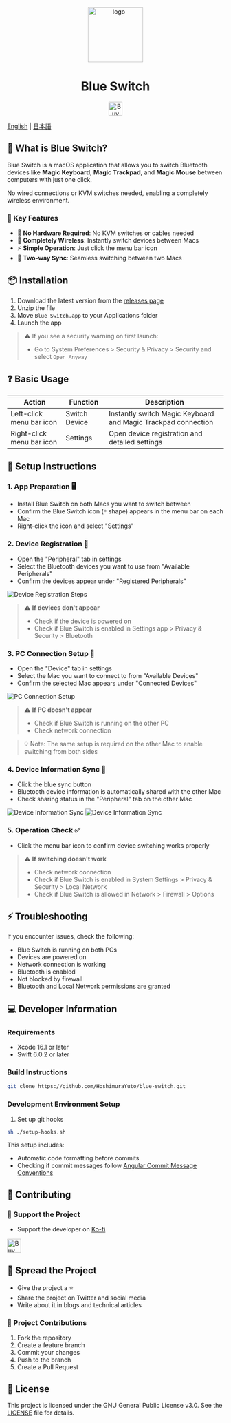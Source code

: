 <div align="center">
  <a href="https://github.com/HoshimuraYuto/blue-switch">
    <img width="128" src="./assets/icon.png" alt="logo">
  </a>
  <h1>Blue Switch</h1>
</div>

<p align="center" style="display: flex; justify-content: center; gap: 20px;">
  <a href="https://ko-fi.com/hoshimurayuto">
    <img src="https://ko-fi.com/img/githubbutton_sm.svg" alt="Buy Me a Coffee at ko-fi.com" height="32">
  </a>
</p>

[English](./README.md) | [日本語](./README.ja.md)

## 🌟 What is Blue Switch?

Blue Switch is a macOS application that allows you to switch Bluetooth devices like **Magic Keyboard**, **Magic Trackpad**, and **Magic Mouse** between computers with just one click.

No wired connections or KVM switches needed, enabling a completely wireless environment.

### 🚀 Key Features

- 🔌 **No Hardware Required**: No KVM switches or cables needed
- 📱 **Completely Wireless**: Instantly switch devices between Macs
- ⚡ **Simple Operation**: Just click the menu bar icon
- 🔄 **Two-way Sync**: Seamless switching between two Macs

## 📦 Installation

1. Download the latest version from the [releases page](https://github.com/HoshimuraYuto/blue-switch/releases)
2. Unzip the file
3. Move `Blue Switch.app` to your Applications folder
4. Launch the app

> ⚠️ If you see a security warning on first launch:
>
> - Go to System Preferences > Security & Privacy > Security and select `Open Anyway`

## ❓ Basic Usage

| Action                    | Function      | Description                                                   |
| ------------------------- | ------------- | ------------------------------------------------------------- |
| Left-click menu bar icon  | Switch Device | Instantly switch Magic Keyboard and Magic Trackpad connection |
| Right-click menu bar icon | Settings      | Open device registration and detailed settings                |

## 🔧 Setup Instructions

### 1. App Preparation 🖥️

- Install Blue Switch on both Macs you want to switch between
- Confirm the Blue Switch icon (`*` shape) appears in the menu bar on each Mac
- Right-click the icon and select "Settings"

### 2. Device Registration 🔌

- Open the "Peripheral" tab in settings
- Select the Bluetooth devices you want to use from "Available Peripherals"
- Confirm the devices appear under "Registered Peripherals"

![Device Registration Steps](./assets/video-1.gif)

> ⚠️ **If devices don't appear**
>
> - Check if the device is powered on
> - Check if Blue Switch is enabled in Settings app > Privacy & Security > Bluetooth

### 3. PC Connection Setup 🔗

- Open the "Device" tab in settings
- Select the Mac you want to connect to from "Available Devices"
- Confirm the selected Mac appears under "Connected Devices"

![PC Connection Setup](./assets/video-2.gif)

> ⚠️ **If PC doesn't appear**
>
> - Check if Blue Switch is running on the other PC
> - Check network connection

> 💡 Note: The same setup is required on the other Mac to enable switching from both sides

### 4. Device Information Sync 🔄

- Click the blue sync button
- Bluetooth device information is automatically shared with the other Mac
- Check sharing status in the "Peripheral" tab on the other Mac

![Device Information Sync](./assets/video-3.gif)
![Device Information Sync](./assets/video-4.gif)

### 5. Operation Check ✅

- Click the menu bar icon to confirm device switching works properly

> ⚠️ **If switching doesn't work**
>
> - Check network connection
> - Check if Blue Switch is enabled in System Settings > Privacy & Security > Local Network
> - Check if Blue Switch is allowed in Network > Firewall > Options

## ⚡️ Troubleshooting

If you encounter issues, check the following:

- Blue Switch is running on both PCs
- Devices are powered on
- Network connection is working
- Bluetooth is enabled
- Not blocked by firewall
- Bluetooth and Local Network permissions are granted

## 💻 Developer Information

### Requirements

- Xcode 16.1 or later
- Swift 6.0.2 or later

### Build Instructions

```bash
git clone https://github.com/HoshimuraYuto/blue-switch.git
```

### Development Environment Setup

1. Set up git hooks

```bash
sh ./setup-hooks.sh
```

This setup includes:

- Automatic code formatting before commits
- Checking if commit messages follow [Angular Commit Message Conventions](https://github.com/angular/angular/blob/master/CONTRIBUTING.md#-commit-message-format)

## 🤝 Contributing

### 💝 Support the Project

- Support the developer on [Ko-fi](https://ko-fi.com/hoshimurayuto)

<a href="https://ko-fi.com/hoshimurayuto">
  <img src="https://ko-fi.com/img/githubbutton_sm.svg" alt="Buy Me a Coffee at ko-fi.com" height="32">
</a>

## 📢 Spread the Project

- Give the project a ⭐️
- Share the project on Twitter and social media
- Write about it in blogs and technical articles

### 🤝 Project Contributions

1. Fork the repository
2. Create a feature branch
3. Commit your changes
4. Push to the branch
5. Create a Pull Request

## 📜 License

This project is licensed under the GNU General Public License v3.0. See the [LICENSE](https://github.com/HoshimuraYuto/blue-switch/blob/main/LICENSE) file for details.

